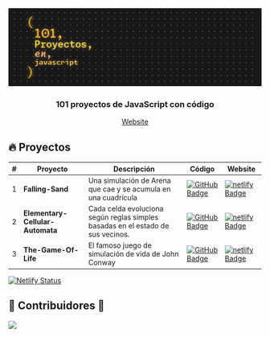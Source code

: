 <div align="center">
  <a href="https://javascript101clxd.netlify.app">
    <img src="readme.png" /> 
  </a>
  <h3>
    <strong>101 proyectos de JavaScript con código</strong>
  </h3>
</div>

<div align="center">
  <a href="https://javascript101clxd.netlify.app">
    Website
  </a>
</div>

## :fire: Proyectos

| #   | Proyecto                         | Descripción                                                                     | Código                                                                                                                                                                                                                        | Website                                                                                                                                                                                                                  |
| --- | -------------------------------- | ------------------------------------------------------------------------------- | ----------------------------------------------------------------------------------------------------------------------------------------------------------------------------------------------------------------------------- | ------------------------------------------------------------------------------------------------------------------------------------------------------------------------------------------------------------------------ |
| 1   | **Falling-Sand**                 | Una simulación de Arena que cae y se acumula en una cuadrícula                  | [![GitHub Badge](https://img.shields.io/badge/Código-181717?logo=github&logoColor=fff&style=flat-square)](https://github.com/CrashLanXD/101-proyectos-javascript/tree/master/public/projects/01-falling-sand)                 | [![netlify Badge](https://img.shields.io/badge/Website-000?logo=netlify&logoColor=05bdba&style=flat-square)](https://javascript101clxd.netlify.app/01-falling-sand/)                                                          |
| 2   | **Elementary-Cellular-Automata** | Cada celda evoluciona según reglas simples basadas en el estado de sus vecinos. | [![GitHub Badge](https://img.shields.io/badge/Código-181717?logo=github&logoColor=fff&style=flat-square)](https://github.com/CrashLanXD/101-proyectos-javascript/tree/master/public/projects/02-elementary-cellular-automata) | [![netlify Badge](https://img.shields.io/badge/Website-000?logo=netlify&logoColor=05bdba&style=flat-square)](https://javascript101clxd.netlify.app/02-elementary-cellular-automata/)                                          |
| 3   | **The-Game-Of-Life**             | El famoso juego de simulación de vida de John Conway                            | [![GitHub Badge](https://img.shields.io/badge/Código-181717?logo=github&logoColor=fff&style=flat-square)](https://github.com/CrashLanXD/101-proyectos-javascript/tree/master/public/projects/03-game-of-life)                 | [![netlify Badge](https://img.shields.io/badge/Website-000?logo=netlify&logoColor=05bdba&style=flat-square)](https://javascript101clxd.netlify.app/03-game-of-life/) |

[![Netlify Status](https://api.netlify.com/api/v1/badges/8ac31212-7fce-480b-aa9e-16825275f35b/deploy-status)](https://app.netlify.com/sites/javascript101clxd/deploys)

## 👑 Contribuidores 👑

<a href="https://github.com/midudev/javascript-100-proyectos/graphs/contributors">
  <img src="https://contrib.rocks/image?repo=CrashLanXD/101-proyectos-javascript" />
</a>
